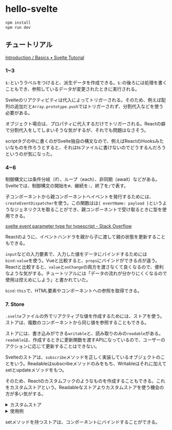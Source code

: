 # hello-svelte

```bash
npm install
npm run dev
```

## チュートリアル

[Introduction / Basics • Svelte Tutorial](https://svelte.jp/tutorial/basics)

### 1~3

`$:`というラベルをつけると、派生データを作成できる。`$:`の後ろには処理を書くこともでき、参照しているデータが変更されたときに実行される。

Svelteのリアクティビティは代入によってトリガーされる。そのため、例えば配列の追加だと`Array.prototype.push`ではトリガーされず、分割代入などを使う必要がある。

オブジェクト場合は、プロパティに代入するだけでトリガーされる。Reactの癖で分割代入をしてしまいそうな気がするが、それでも問題はなさそう。

scriptタグの中に書くのがSvelte独自の構文なので、例えばReactのHooksみたいなものを作ろうとすると、それはtsファイルに書けないのでどうするんだろうというのが気になった。

### 4~6

制御構文には条件分岐（if）、ループ（each）、非同期（await）などがある。Svelteでは、制御構文の開始を`#`、継続を`:`、終了を`/`で表す。

子コンポーネントから親コンポーネントへイベントを発行するためには、`createEventDispatcher`を使う。この関数はは`{ eventName: payload }`というようなジェネリクスを取ることができ、親コンポーネントで受け取るときに型を使用できる。

[svelte event parameter type for typescript - Stack Overflow](https://stackoverflow.com/questions/64087782/svelte-event-parameter-type-for-typescript)

Reactのように、イベントハンドラを親から子に渡して親の状態を更新することもできる。

`input`などの入力要素で、入力した値をデータにバインドするためには`bind:value`を使う。Vueと比較すると、`props`にバインドができる点が違う。Reactと比較すると、`value`と`onChange`の両方を渡さなくて良くなるので、便利なような気がする。チュートリアルには「データの流れが分かりにくくなるので使用は控えめにしよう」と書かれていた。

`bind:this`で、HTML要素やコンポーネントへの参照を取得できる。

### 7. Store

`.svelte`ファイルの外でリアクティブな値を作成するためには、ストアを使う。ストアは、複数のコンポーネントから同じ値を参照することもできる。

ストアには、書き込みができる`writable`と、読み取りのみの`readable`がある。`readable`は、作成するときに更新関数を渡すAPIになっているので、ユーザーのアクションに応じて更新することはできない。

Svelteのストアは、`subscribe`メソッドを正しく実装しているオブジェクトのことをいう。Readableはsubscribeメソッドのみをもち、Writableはそれに加えてsetとupdateメソッドをもつ。

そのため、Reactのカスタムフックのようなものを作成することもできる。これをカスタムストアという。Readableなストアよりカスタムストアを使う機会の方が多い気がする。

<details>
<summary>カスタムストア</summary>

```ts
function createCount() {
	const { subscribe, set, update } = writable(0);

	return {
		subscribe,
		increment: () => update(n => n + 1),
		decrement: () => update(n => n - 1),
		reset: () => set(0)
	};
}
```
</details>

<details>
<summary>使用例</summary>

```html
<script>
	import { count } from './stores';
</script>

<h1>The count is {$count}</h1>

<button on:click={count.increment}>+</button>
<button on:click={count.decrement}>-</button>
<button on:click={count.reset}>reset</button>
```
</details>

setメソッドを持つストアは、コンポーネントにバインドすることができる。
